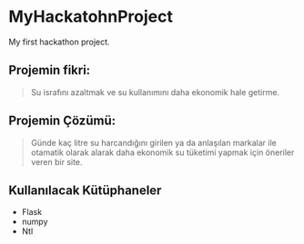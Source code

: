 # MyHackatohnProject
My first hackathon project.

## Projemin fikri:
>  Su israfını azaltmak ve su kullanımını daha ekonomik hale getirme.

## Projemin Çözümü:
>  Günde kaç litre su harcandığını girilen ya da anlaşılan markalar ile otamatik olarak alarak daha ekonomik su tüketimi yapmak için öneriler veren bir site.

## Kullanılacak Kütüphaneler
- Flask
- numpy
- Ntl